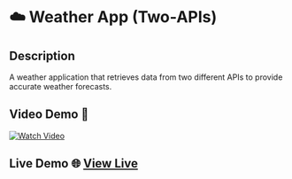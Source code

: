 <!-- PROJECT_METADATA
{
  "title": "Weather App (Two-APIs)",
  "description": "A weather application that retrieves data from two different APIs to provide accurate weather forecasts.",
  "video": "https://github.com/FerRuizDevp/react-weather-app-byfer/releases/download/v1.0-video/project-3.mp4",
  "imagePreview": " ",
  "githubLink": "https://github.com/FerRuizDevp/react-weather-app-byfer",
  "netlifyLink": "https://react-weather-app-byfer.netlify.app/",
  "tags": ["best-one", "react", "react-app", "vite-project", "dynamic-design" ]
}
-->
# ☁️ Weather App (Two-APIs)

## Description
A weather application that retrieves data from two different APIs to provide accurate weather forecasts.

## Video Demo 🎥
[![Watch Video](https://img.youtube.com/vi/79SpUfcsMB0/0.jpg)](https://youtu.be/79SpUfcsMB0)

## Live Demo 🌐 [View Live](https://react-weather-app-byfer.netlify.app/)
